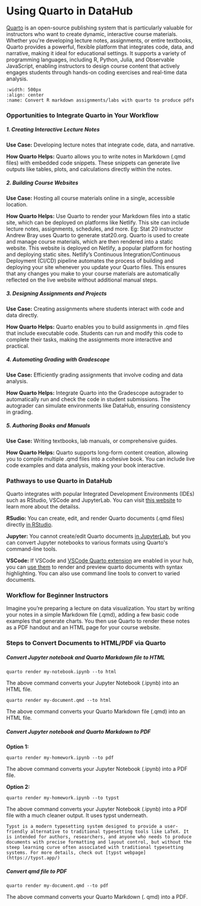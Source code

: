 # Using Quarto in DataHub

[Quarto](https://quarto.org) is an open-source publishing system that is particularly valuable for instructors who want to create dynamic, interactive course materials. Whether you're developing lecture notes, assignments, or entire textbooks, Quarto provides a powerful, flexible platform that integrates code, data, and narrative, making it ideal for educational settings. It supports a variety of programming languages, including R, Python, Julia, and Observable JavaScript, enabling instructors to design course content that actively engages students through hands-on coding exercises and real-time data analysis.

```{figure} ../images/Quarto.gif
:width: 500px
:align: center
:name: Convert R markdown assignments/labs with quarto to produce pdfs
```

### Opportunities to Integrate Quarto in Your Workflow

##### 1. Creating Interactive Lecture Notes

**Use Case:** Developing lecture notes that integrate code, data, and narrative.

**How Quarto Helps:** Quarto allows you to write notes in Markdown (.qmd files) with embedded code snippets. These snippets can generate live outputs like tables, plots, and calculations directly within the notes.

##### 2. Building Course Websites

**Use Case:** Hosting all course materials online in a single, accessible location.

**How Quarto Helps:** Use Quarto to render your Markdown files into a static site, which can be deployed on platforms like Netlify. This site can include lecture notes, assignments, schedules, and more.
Eg: Stat 20 instructor Andrew Bray uses Quarto to generate stat20.org. Quarto is used to create and manage course materials, which are then rendered into a static website. This website is deployed on Netlify, a popular platform for hosting and deploying static sites. Netlify’s Continuous Integration/Continuous Deployment (CI/CD) pipeline automates the process of building and deploying your site whenever you update your Quarto files. This ensures that any changes you make to your course materials are automatically reflected on the live website without additional manual steps.

##### 3. Designing Assignments and Projects

**Use Case:** Creating assignments where students interact with code and data directly.

**How Quarto Helps:** Quarto enables you to build assignments in .qmd files that include executable code. Students can run and modify this code to complete their tasks, making the assignments more interactive and practical.

##### 4. Automating Grading with Gradescope

**Use Case:** Efficiently grading assignments that involve coding and data analysis.

**How Quarto Helps:** Integrate Quarto into the Gradescope autograder to automatically run and check the code in student submissions. The autograder can simulate environments like DataHub, ensuring consistency in grading.

##### 5. Authoring Books and Manuals

**Use Case:** Writing textbooks, lab manuals, or comprehensive guides.

**How Quarto Helps:** Quarto supports long-form content creation, allowing you to compile multiple .qmd files into a cohesive book. You can include live code examples and data analysis, making your book interactive.

### Pathways to use Quarto in DataHub

Quarto integrates with popular Integrated Development Environments (IDEs) such as RStudio, VSCode and JupyterLab. You can visit [this website](https://quarto.org/docs/get-started/) to learn more about the detailss.

**RSudio:** You can create, edit, and render Quarto documents (.qmd files) directly [in RStudio](https://quarto.org/docs/get-started/hello/rstudio.html).

**Jupyter:** You cannot create/edit Quarto documents [in JupyterLab](https://quarto.org/docs/get-started/hello/jupyter.html), but you can convert Jupyter notebooks to various formats using Quarto's command-line tools.

**VSCode:** If VSCode and [VSCode Quarto extension](https://marketplace.visualstudio.com/items?itemName=quarto.quarto) are enabled in your hub, you can [use them](https://quarto.org/docs/get-started/hello/vscode.html) to render and preview quarto documents with syntax highlighting. You can also use command line tools to convert to varied documents.

### Workflow for Beginner Instructors

Imagine you’re preparing a lecture on data visualization. You start by writing your notes in a simple Markdown file (.qmd), adding a few basic code examples that generate charts. You then use Quarto to render these notes as a PDF handout and an HTML page for your course website.

### Steps to Convert Documents to HTML/PDF via Quarto

##### Convert Jupyter notebook and Quarto Markdown file to HTML

```{code}
quarto render my-notebook.ipynb --to html
```

The above command converts your Jupyter Notebook (.ipynb) into an HTML file.

```{code}
quarto render my-document.qmd --to html
```
The above command converts your Quarto Markdown file (.qmd) into an HTML file.

##### Convert Jupyter notebook and Quarto Markdown to PDF

**Option 1:**

```{code}
quarto render my-homework.ipynb --to pdf
```
The above command converts your Jupyter Notebook (.ipynb) into a PDF file.

**Option 2:**

```{code}
quarto render my-homework.ipynb --to typst
```

The above command converts your Jupyter Notebook (.ipynb) into a PDF file with a much cleaner output. It uses typst underneath.

```{note}
Typst is a modern typesetting system designed to provide a user-friendly alternative to traditional typesetting tools like LaTeX. It is intended for authors, researchers, and anyone who needs to produce documents with precise formatting and layout control, but without the steep learning curve often associated with traditional typesetting systems. For more details, check out [typst webpage](https://typst.app/)
```

##### Convert qmd file to PDF

```{code}
quarto render my-document.qmd --to pdf
```

The above command converts your Quarto Markdown (. qmd) into a PDF.

